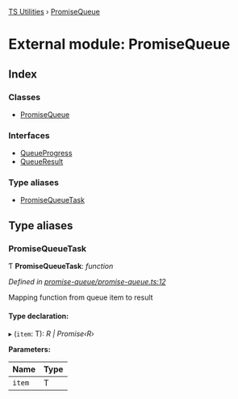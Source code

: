 [TS Utilities](../README.md) › [PromiseQueue](promisequeue.md)

# External module: PromiseQueue


## Index

### Classes

* [PromiseQueue](../classes/promisequeue.promisequeue-1.md)

### Interfaces

* [QueueProgress](../interfaces/promisequeue.queueprogress.md)
* [QueueResult](../interfaces/promisequeue.queueresult.md)

### Type aliases

* [PromiseQueueTask](promisequeue.md#promisequeuetask)

## Type aliases

###  PromiseQueueTask

Ƭ **PromiseQueueTask**: *function*

*Defined in [promise-queue/promise-queue.ts:12](https://github.com/Juraji/ts-utilities/blob/master/src/lib/promise-queue/promise-queue.ts#L12)*

Mapping function from queue item to result

#### Type declaration:

▸ (`item`: T): *R | Promise‹R›*

**Parameters:**

Name | Type |
------ | ------ |
`item` | T |
